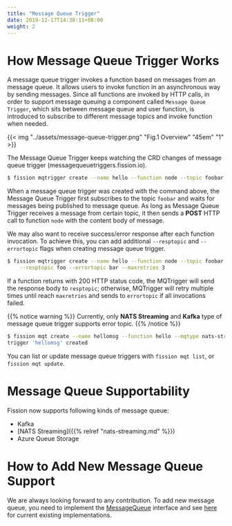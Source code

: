 ```yaml
---
title: "Message Queue Trigger"
date: 2019-12-17T14:38:11+08:00
weight: 2
---
```


# How Message Queue Trigger Works

A message queue trigger invokes a function based on messages from an
message queue. It allows users to invoke function in an asynchronous 
way by sending messages. Since all functions are invoked by HTTP calls, 
in order to support message queuing a component called `Message Queue Trigger`, 
which sits between message queue and user function, is introduced to subscribe 
to different message topics and invoke function when needed.

{{< img "../assets/message-queue-trigger.png" "Fig.1 Overview" "45em" "1" >}}

The Message Queue Trigger keeps watching the CRD changes of message queue trigger (messagequeuetriggers.fission.io).

```bash
$ fission mqtrigger create --name hello --function node --topic foobar
```

When a message queue trigger was created with the command above, the Message Queue 
Trigger first subscribes to the topic `foobar` and waits for messages being published 
to message queue. As long as Message Queue Trigger receives a message from certain topic, 
it then sends a **POST** HTTP call to function `node` with the content body of message.

We may also want to receive success/error response after each function invocation. 
To achieve this, you can add additional `--resptopic` and `--errortopic` flags when creating message queue trigger.

```bash
$ fission mqtrigger create --name hello --function node --topic foobar \
    --resptopic foo --errortopic bar --maxretries 3
```

If a function returns with 200 HTTP status code, the MQTrigger will send the response body to `resptopic`; otherwise, MQTrigger 
will retry multiple times until reach `maxretries` and sends to `errortopic` if all invocations failed.   

{{% notice warning %}}
Currently, only **NATS Streaming** and **Kafka** type of message queue trigger supports error topic.
{{% /notice %}}

```bash
$ fission mqt create --name hellomsg --function hello --mqtype nats-streaming --topic newfile --resptopic newfileresponse 
trigger 'hellomsg' created
```

You can list or update message queue triggers with `fission mqt list`,
or `fission mqt update`.

# Message Queue Supportability

Fission now supports following kinds of message queue:

* Kafka
* [NATS Streaming]({{% relref "nats-streaming.md" %}}) 
* Azure Queue Storage

# How to Add New Message Queue Support

We are always looking forward to any contribution. To add new message queue, you need to implement 
the [MessageQueue](https://github.com/fission/fission/blob/master/pkg/mqtrigger/messageQueue/messageQueue.go#L50-L53) interface 
and see [here](https://github.com/fission/fission/tree/master/pkg/mqtrigger/messageQueue) for current existing implementations.
